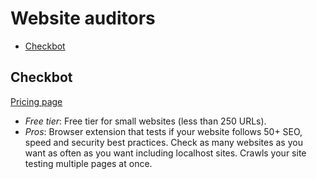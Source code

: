 # Website auditors

<!-- TOC depthFrom:2 -->

- [Checkbot](#checkbot)

<!-- /TOC -->

## Checkbot

[Pricing page](https://www.checkbot.io/#pricing)

* *Free tier*: Free tier for small websites (less than 250 URLs).
* *Pros*: Browser extension that tests if your website follows 50+ SEO, speed and security best practices. Check as many websites as you want as often as you want including localhost sites. Crawls your site testing multiple pages at once.

